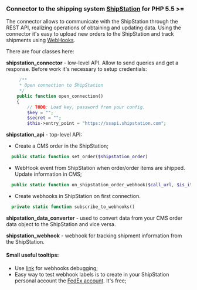 ### Connector to the shipping system [ShipStation](https://www.shipstation.com/docs/api/) for PHP 5.5 >=

The connector allows to communicate with the ShipStation through the REST API, realizing operations of obtaining and updating data. Using the connector it's easy to upload new orders to the ShipStation and track shipments using [WebHooks](https://help.shipstation.com/hc/en-us/articles/360025856252-ShipStation-Webhooks#using-webhook-payloads-0-4).

There are four classes here:

<b>shipstation_connector</b> - low-level API. Allow to send queries and get a response. Before work it's necessary to setup credentials:
``` php
	 /**
     * Open connection to ShipStation
     */
    public function open_connection()
    {
        // TODO: Load key, password from your config.
        $key = "";
        $secret = "";
        $this->entry_point = "https://ssapi.shipstation.com";
```

<b>shipstation_api</b> - top-level API:
  * Create a CMS order in the ShipStation;
``` php
  public static function set_order($shipstation_order)
```
  * WebHook event from ShipStation when order/order items are shipped. Update information in CMS;
``` php
  public static function on_shipstation_order_webhook($call_url, $is_item_hook)
```
  * Create webhooks in ShipStation on first connection.
``` php
  private static function subscribe_to_webhooks()
```

<b>shipstation_data_converter</b> - used to convert data from your CMS order data object to the ShipStation and vice versa.

<b>shipstation_webhook</b> - webhook for tracking shipment information from the ShipStation.

#### Small useful tooltips:
  * Use [link](https://pipedream.com/) for webhooks debugging;
  * Easy way to test webhook labels is to create in your ShipStation personal account the [FedEx account](https://help.shipstation.com/hc/en-us/articles/360025856072-FedEx?queryID=d537e7c70ed8a1c6240b6f5f28b31294#connect-a-fedex-account-to-shipstation-0-1). It's free;